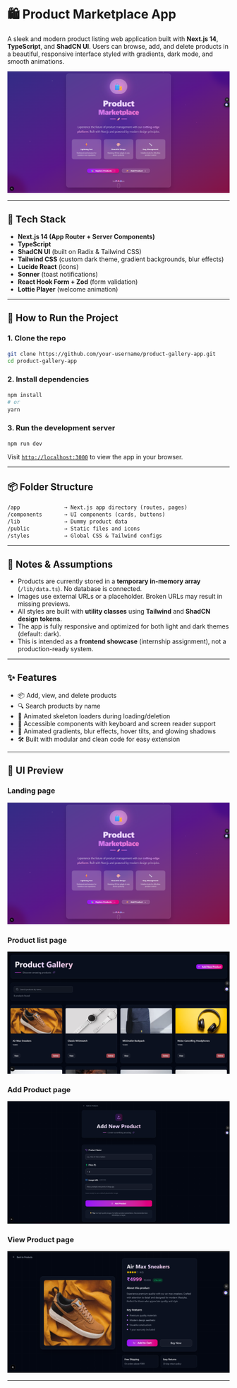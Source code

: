 # 🛍️ Product Marketplace App

A sleek and modern product listing web application built with **Next.js 14**, **TypeScript**, and **ShadCN UI**. Users can browse, add, and delete products in a beautiful, responsive interface styled with gradients, dark mode, and smooth animations.

![Preview](./public/preview.png)

---

## 🔧 Tech Stack

- **Next.js 14 (App Router + Server Components)**
- **TypeScript**
- **ShadCN UI** (built on Radix & Tailwind CSS)
- **Tailwind CSS** (custom dark theme, gradient backgrounds, blur effects)
- **Lucide React** (icons)
- **Sonner** (toast notifications)
- **React Hook Form + Zod** (form validation)
- **Lottie Player** (welcome animation)

---

## 🚀 How to Run the Project

### 1. Clone the repo

```bash
git clone https://github.com/your-username/product-gallery-app.git
cd product-gallery-app
```

### 2. Install dependencies

```bash
npm install
# or
yarn
```

### 3. Run the development server

```bash
npm run dev
```

Visit [`http://localhost:3000`](http://localhost:3000) to view the app in your browser.

---

## 📦 Folder Structure

```
/app              → Next.js app directory (routes, pages)
/components       → UI components (cards, buttons)
/lib              → Dummy product data
/public           → Static files and icons
/styles           → Global CSS & Tailwind configs
```

---

## 📝 Notes & Assumptions

- Products are currently stored in a **temporary in-memory array** (`/lib/data.ts`). No database is connected.
- Images use external URLs or a placeholder. Broken URLs may result in missing previews.
- All styles are built with **utility classes** using **Tailwind** and **ShadCN design tokens**.
- The app is fully responsive and optimized for both light and dark themes (default: dark).
- This is intended as a **frontend showcase** (internship assignment), not a production-ready system.

---

## ✨ Features

- 📦 Add, view, and delete products
- 🔍 Search products by name
- 🧊 Animated skeleton loaders during loading/deletion
- 🧠 Accessible components with keyboard and screen reader support
- 💅 Animated gradients, blur effects, hover tilts, and glowing shadows
- 🛠 Built with modular and clean code for easy extension

---

## 📸 UI Preview

### Landing page 
![Homepage](./public/preview.png)

### Product list page
![products](/public/image.png)

### Add Product page 
![Add product](/public/image2.png)

### View Product page 
![view Product](/public/image3.png)

---

